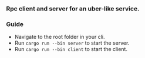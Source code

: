 ### Rpc client and server for an uber-like service.

### Guide
- Navigate to the root folder in your cli.
- Run `cargo run --bin server` to start the server.
- Run `cargo run --bin client` to start the client.
